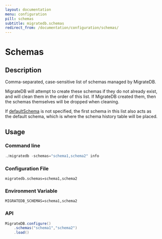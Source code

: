 ```yaml
---
layout: documentation
menu: configuration
pill: schemas
subtitle: migratedb.schemas
redirect_from: /documentation/configuration/schemas/
---
```


# Schemas

## Description

Comma-separated, case-sensitive list of schemas managed by MigrateDB.

MigrateDB will attempt to create these schemas if they do not already exist, and will clean them in the order of this
list.
If MigrateDB created them, then the schemas themselves will be dropped when cleaning.

If [defaultSchema](/documentation/configuration/parameters/defaultSchema) is not specified, the first schema in this
list also acts as the default schema, which is where the schema history table will be placed.

## Usage

### Command line

```powershell
./migratedb -schemas="schema1,schema2" info
```

### Configuration File

```properties
migratedb.schemas=schema1,schema2
```

### Environment Variable

```properties
MIGRATEDB_SCHEMAS=schema1,schema2
```

### API

```java
MigrateDB.configure()
    .schemas("schema1","schema2")
    .load()
```
